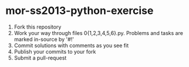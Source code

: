 mor-ss2013-python-exercise
==========================

1. Fork this repository
2. Work your way through files 0{1,2,3,4,5,6}.py. Problems and tasks are marked in-source by '#!'
3. Commit solutions with comments as you see fit
4. Publish your commits to your fork
5. Submit a pull-request